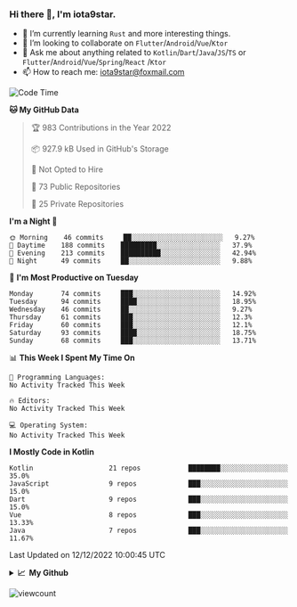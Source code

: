 ### Hi there 👋, I'm iota9star.

- 🌱 I’m currently learning `Rust` and more interesting things.
- 👯 I’m looking to collaborate on `Flutter`/`Android`/`Vue`/`Ktor`
- 💬 Ask me about anything related to `Kotlin`/`Dart`/`Java`/`JS`/`TS` or `Flutter`/`Android`/`Vue`/`Spring`/`React`
  /`Ktor`
- 📫 How to reach me: [iota9star@foxmail.com](iota9star@foxmail.com)



<!--START_SECTION:waka-->
![Code Time](http://img.shields.io/badge/Code%20Time-3%2C090%20hrs%2054%20mins-blue)

**🐱 My GitHub Data** 

> 🏆 983 Contributions in the Year 2022
 > 
> 📦 927.9 kB Used in GitHub's Storage 
 > 
> 🚫 Not Opted to Hire
 > 
> 📜 73 Public Repositories 
 > 
> 🔑 25 Private Repositories  
 > 
**I'm a Night 🦉** 

```text
🌞 Morning    46 commits     ██░░░░░░░░░░░░░░░░░░░░░░░   9.27% 
🌆 Daytime    188 commits    █████████░░░░░░░░░░░░░░░░   37.9% 
🌃 Evening    213 commits    ██████████░░░░░░░░░░░░░░░   42.94% 
🌙 Night      49 commits     ██░░░░░░░░░░░░░░░░░░░░░░░   9.88%

```
📅 **I'm Most Productive on Tuesday** 

```text
Monday       74 commits     ███░░░░░░░░░░░░░░░░░░░░░░   14.92% 
Tuesday      94 commits     ████░░░░░░░░░░░░░░░░░░░░░   18.95% 
Wednesday    46 commits     ██░░░░░░░░░░░░░░░░░░░░░░░   9.27% 
Thursday     61 commits     ███░░░░░░░░░░░░░░░░░░░░░░   12.3% 
Friday       60 commits     ███░░░░░░░░░░░░░░░░░░░░░░   12.1% 
Saturday     93 commits     ████░░░░░░░░░░░░░░░░░░░░░   18.75% 
Sunday       68 commits     ███░░░░░░░░░░░░░░░░░░░░░░   13.71%

```


📊 **This Week I Spent My Time On** 

```text
💬 Programming Languages: 
No Activity Tracked This Week

🔥 Editors: 
No Activity Tracked This Week

💻 Operating System: 
No Activity Tracked This Week

```

**I Mostly Code in Kotlin** 

```text
Kotlin                   21 repos            ████████░░░░░░░░░░░░░░░░░   35.0% 
JavaScript               9 repos             ███░░░░░░░░░░░░░░░░░░░░░░   15.0% 
Dart                     9 repos             ███░░░░░░░░░░░░░░░░░░░░░░   15.0% 
Vue                      8 repos             ███░░░░░░░░░░░░░░░░░░░░░░   13.33% 
Java                     7 repos             ███░░░░░░░░░░░░░░░░░░░░░░   11.67%

```



 Last Updated on 12/12/2022 10:00:45 UTC
<!--END_SECTION:waka-->

<details>
  <summary><b>📈&nbsp;&nbsp;My Github</b></summary>
  <br>
  <img src='https://github-profile-trophy.vercel.app/?username=iota9star'>
  <img src='https://bad-apple-github-readme.vercel.app/api?show_bg=1&username=iota9star&hide_title=true'>
  <img src='http://cr-skills-chart-widget.azurewebsites.net/api/api?username=iota9star'>
</details>


![viewcount](https://count.getloli.com/get/@iota9star?theme=rule34)
